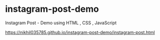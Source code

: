 # instagram-post-demo
Instagram Post - Demo using HTML , CSS , JavaScript


https://nikhil035785.github.io/instagram-post-demo/instagram-post.html
